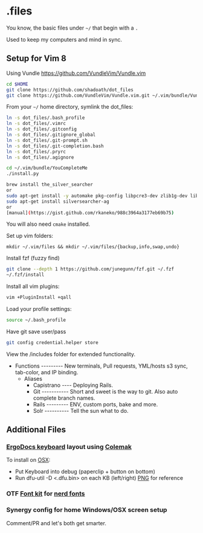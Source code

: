 # .files
You know, the basic files under `~/` that begin with a `.`

Used to keep my computers and mind in sync.

## Setup for Vim 8
Using Vundle https://github.com/VundleVim/Vundle.vim
``` bash
cd $HOME
git clone https://github.com/shadoath/dot_files
git clone https://github.com/VundleVim/Vundle.vim.git ~/.vim/bundle/Vundle.vim
```


From your `~/` home directory, symlink the dot_files:
```bash
ln -s dot_files/.bash_profile
ln -s dot_files/.vimrc
ln -s dot_files/.gitconfig
ln -s dot_files/.gitignore_global
ln -s dot_files/.git-prompt.sh
ln -s dot_files/.git-completion.bash
ln -s dot_files/.pryrc
ln -s dot_files/.agignore

cd ~/.vim/bundle/YouCompleteMe
./install.py

brew install the_silver_searcher
or
sudo apt-get install -y automake pkg-config libpcre3-dev zlib1g-dev liblzma-dev
sudo apt-get install silversearcher-ag
or
[manual](https://gist.github.com/rkaneko/988c3964a3177eb69b75)
```
You will also need `cmake` installed.


Set up vim folders:
```
mkdir ~/.vim/files && mkdir ~/.vim/files/{backup,info,swap,undo}
```

Install fzf (fuzzy find)
```bash
git clone --depth 1 https://github.com/junegunn/fzf.git ~/.fzf
~/.fzf/install
```

Install all vim plugins:
```bash
vim +PluginInstall +qall
```

Load your profile settings:
```bash
source ~/.bash_profile
```

Have git save user/pass
```bash
git config credential.helper store
```

View the /includes folder for extended functionality.
* Functions --------- New terminals, Pull requests, YML/hosts s3 sync, tab-color, and IP binding.
  * Aliases
    * Capistrano ---- Deploying Rails.
    * Git ----------- Short and sweet is the way to git. Also auto complete branch names.
    * Rails --------- ENV, custom ports, bake and more.
    * Solr ---------- Tell the sun what to do.

## Additional Files
### [ErgoDocs keyboard](https://input.club/configurator-ergodox/) layout using [Colemak](https://colemak.com/Learn)
To install on [OSX](https://github.com/kiibohd/controller/wiki/Loading-DFU-Firmware#mac-osx):
 - Put Keyboard into debug (paperclip + button on bottom)
 - Run dfu-util -D <.dfu.bin> on each KB (left/right)
[PNG](https://github.com/shadoath/dot_files/blob/master/vim-colemak.jpg) for reference

### OTF [Font kit](https://github.com/shadoath/dot_files/blob/master/include/Droid%20Sans%20Mono%20for%20Powerline%20Nerd%20Font%20Complete.otf) for [nerd fonts](https://github.com/ryanoasis/nerd-fonts)

### Synergy config for home Windows/OSX screen setup

Comment/PR and let's both get smarter.
